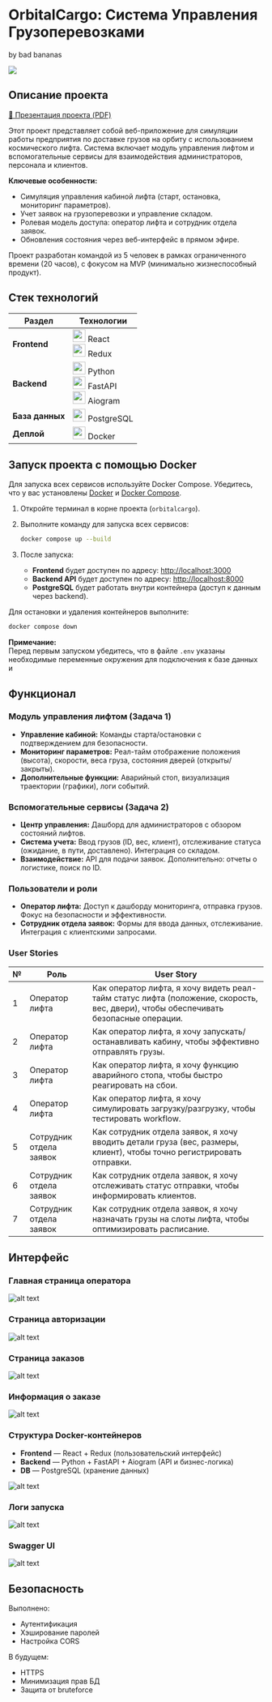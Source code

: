# OrbitalCargo: Система Управления Грузоперевозками
by bad bananas

![](images/орбитлого.png)
## Описание проекта

[📄 Презентация проекта (PDF)](docs/project.pdf)


Этот проект представляет собой веб-приложение для симуляции работы предприятия по доставке грузов на орбиту с использованием космического лифта. Система включает модуль управления лифтом и вспомогательные сервисы для взаимодействия администраторов, персонала и клиентов.

**Ключевые особенности:**
- Симуляция управления кабиной лифта (старт, остановка, мониторинг параметров).
- Учет заявок на грузоперевозки и управление складом.
- Ролевая модель доступа: оператор лифта и сотрудник отдела заявок.
- Обновления состояния через веб-интерфейс в прямом эфире.

Проект разработан командой из 5 человек в рамках ограниченного времени (20 часов), с фокусом на MVP (минимально жизнеспособный продукт).

## Стек технологий

| Раздел        | Технологии |
|---------------|------------|
| **Frontend**  | <img src="https://raw.githubusercontent.com/devicons/devicon/master/icons/react/react-original.svg" width="25"/> React <br> <img src="https://raw.githubusercontent.com/devicons/devicon/master/icons/redux/redux-original.svg" width="25"/> Redux |
| **Backend**   | <img src="https://raw.githubusercontent.com/devicons/devicon/master/icons/python/python-original.svg" width="25"/> Python <br> <img src="https://raw.githubusercontent.com/devicons/devicon/master/icons/fastapi/fastapi-original.svg" width="25"/> FastAPI <br> <img src="https://avatars.githubusercontent.com/u/54469796?s=200&v=4" width="25"/> Aiogram |
| **База данных** | <img src="https://raw.githubusercontent.com/devicons/devicon/master/icons/postgresql/postgresql-original.svg" width="25"/> PostgreSQL |
| **Деплой**    | <img src="https://raw.githubusercontent.com/devicons/devicon/master/icons/docker/docker-original.svg" width="25"/> Docker |


## Запуск проекта с помощью Docker

Для запуска всех сервисов используйте Docker Compose. Убедитесь, что у вас установлены [Docker](https://www.docker.com/) и [Docker Compose](https://docs.docker.com/compose/).

1. Откройте терминал в корне проекта (`orbitalcargo`).
2. Выполните команду для запуска всех сервисов:

   ```sh
   docker compose up --build
   ```

3. После запуска:
   - **Frontend** будет доступен по адресу: [http://localhost:3000](http://localhost:3000)
   - **Backend API** будет доступен по адресу: [http://localhost:8000](http://localhost:8000)
   - **PostgreSQL** будет работать внутри контейнера (доступ к данным через backend).

Для остановки и удаления контейнеров выполните:

```sh
docker compose down
```

**Примечание:**  
Перед первым запуском убедитесь, что в файле `.env` указаны необходимые переменные окружения для подключения к базе данных и

## Функционал

### Модуль управления лифтом (Задача 1)
- **Управление кабиной:** Команды старта/остановки с подтверждением для безопасности.
- **Мониторинг параметров:** Реал-тайм отображение положения (высота), скорости, веса груза, состояния дверей (открыты/закрыты).
- **Дополнительные функции:** Аварийный стоп, визуализация траектории (графики), логи событий.

### Вспомогательные сервисы (Задача 2)
- **Центр управления:** Дашборд для администраторов с обзором состояний лифтов.
- **Система учета:** Ввод грузов (ID, вес, клиент), отслеживание статуса (ожидание, в пути, доставлено). Интеграция со складом.
- **Взаимодействие:** API для подачи заявок. Дополнительно: отчеты о логистике, поиск по ID.

### Пользователи и роли
- **Оператор лифта:** Доступ к дашборду мониторинга, отправка грузов. Фокус на безопасности и эффективности.
- **Сотрудник отдела заявок:** Формы для ввода данных, отслеживание. Интеграция с клиентскими запросами.

### User Stories

| № | Роль | User Story | 
|---|------|------------|
| 1 | Оператор лифта | Как оператор лифта, я хочу видеть реал-тайм статус лифта (положение, скорость, вес, двери), чтобы обеспечивать безопасные операции. |
| 2 | Оператор лифта | Как оператор лифта, я хочу запускать/останавливать кабину, чтобы эффективно отправлять грузы. |
| 3 | Оператор лифта | Как оператор лифта, я хочу функцию аварийного стопа, чтобы быстро реагировать на сбои. |
| 4 | Оператор лифта | Как оператор лифта, я хочу симулировать загрузку/разгрузку, чтобы тестировать workflow. |
| 5 | Сотрудник отдела заявок | Как сотрудник отдела заявок, я хочу вводить детали груза (вес, размеры, клиент), чтобы точно регистрировать отправки. |
| 6 | Сотрудник отдела заявок | Как сотрудник отдела заявок, я хочу отслеживать статус отправки, чтобы информировать клиентов. |
| 7 | Сотрудник отдела заявок | Как сотрудник отдела заявок, я хочу назначать грузы на слоты лифта, чтобы оптимизировать расписание. |

## Интерфейс

### Главная страница оператора
![alt text](images/image_2025-09-04_17-52-19.png)
### Страница авторизации
![alt text](images/image_2025-09-04_17-52-56.png)
### Страница заказов
![alt text](images/image_2025-09-04_17-53-20.png)
### Информация о заказе
![alt text](images/image_2025-09-04_17-53-33.png)


### Структура Docker-контейнеров

- **Frontend** — React + Redux (пользовательский интерфейс)  
- **Backend** — Python + FastAPI + Aiogram (API и бизнес-логика)  
- **DB** — PostgreSQL (хранение данных)  

![alt text](images/image.png)

### Логи запуска
![alt text](images/logs.png)

### Swagger UI
![alt text](images/swagger.png)

## Безопасность
Выполнено:
- Аутентификация
- Хэширование паролей
- Настройка CORS

В будущем:
- HTTPS
- Минимизация прав БД
- Защита от bruteforce


